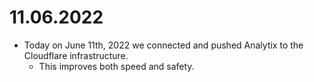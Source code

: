 # 11.06.2022
  - Today on June 11th, 2022 we connected and pushed Analytix to the Cloudflare infrastructure.
     - This improves both speed and safety.
